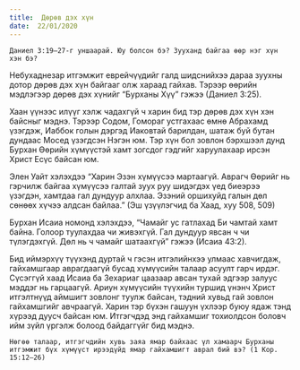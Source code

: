 ```yaml
---
title:  Дөрөв дэх хүн
date:  22/01/2020
---
```


`Даниел 3:19–27-г уншаарай. Юу болсон бэ? Зууханд байгаа өөр нэг хүн хэн бэ?`

Небухаднезар итгэмжит еврейчүүдийг галд шидснийхээ дараа зуухны дотор дөрөв дэх хүн байгааг олж хараад гайхав. Тэрээр өөрийн мэдлэгээр дөрөв дэх хүнийг “Бурханы Хүү” гэжээ (Даниел 3:25).

Хаан үүнээс илүүг хэлж чадахгүй ч харин бид тэр дөрөв дэх хүн хэн байсныг мэднэ. Тэрээр Содом, Гомораг устгахаас өмнө Абрахамд үзэгдэж, Иаббок голын дэргэд Иаковтай барилдан, шатаж буй бутан дундаас Мосед үзэгдсэн Нэгэн юм. Тэр хүн бол зовлон бэрхшээл дунд Бурхан Өөрийн хүмүүстэй хамт зогсдог гэдгийг харуулахаар ирсэн Христ Есүс байсан юм.

Элен Уайт хэлэхдээ “Харин Эзэн хүмүүсээ мартаагүй. Аврагч Өөрийг нь гэрчилж байгаа хүмүүсээ галтай зуух руу шидэгдэх үед биеэрээ үзэгдэн, хамтдаа гал дундуур алхлаа. Эзэний оршихуйд галын дөл сөнөөх хүчээ алдсан байлаа.” (Эш үзүүлэгчид ба Хаад, хуу 508, 509)

Бурхан Исаиа номонд хэлэхдээ, “Чамайг ус гатлахад Би чамтай хамт байна. Голоор туулахдаа чи живэхгүй. Гал дундуур явсан ч чи түлэгдэхгүй. Дөл нь ч чамайг шатаахгүй” гэжээ (Исаиа 43:2).

Бид иймэрхүү түүхэнд дуртай ч гэсэн итгэлийнхээ улмаас хавчигдаж, гайхамшгаар аврагдаагүй бусад хүмүүсийн талаар асуулт гарч ирдэг. Сүсэггүй хаад Исаиа ба Зехариаг цаазаар авсан тухай эдгээр залуус мэддэг нь гарцаагүй. Ариун хүмүүсийн түүхийн туршид үнэнч Христ итгэлтнүүд аймшигт зовлонг туулж байсан, тэдний хувьд гай зовлон гайхамшгийг авчраагүй.  Харин тэр бүхэн гашуун үхлээр буюу ядаж тэнд хүрээд дуусч байсан юм. Итгэгчдэд энд гайхамшиг тохиолдсон боловч ийм зүйл үргэлж болоод байдаггүйг бид мэднэ.

`Нөгөө талаар, итгэгчдийн хувь заяа ямар байхаас үл хамаарч Бурханы итгэмжит бүх хүмүүст ирээдүйд ямар гайхамшигт аврал бий вэ? (1 Кор. 15:12–26)`